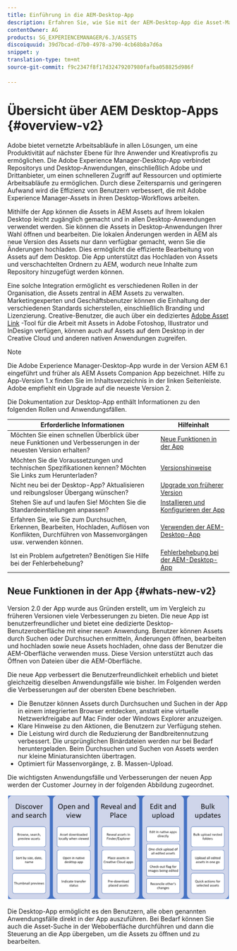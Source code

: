 ```yaml
---
title: Einführung in die AEM-Desktop-App
description: Erfahren Sie, wie Sie mit der AEM-Desktop-App die Asset-Management-Arbeitsabläufe für kreative Benutzer optimieren können, wenn Sie AEM Assets direkt von ihrem Desktop aus verwenden.
contentOwner: AG
products: SG_EXPERIENCEMANAGER/6.3/ASSETS
discoiquuid: 39d7bcad-d7b0-4978-a790-4cb68b8a7d6a
snippet: y
translation-type: tm+mt
source-git-commit: f9c2347f8f17d32479207980fafba058825d986f

---
```



# Übersicht über AEM Desktop-Apps {#overview-v2}

Adobe bietet vernetzte Arbeitsabläufe in allen Lösungen, um eine Produktivität auf nächster Ebene für Ihre Anwender und Kreativprofis zu ermöglichen. Die Adobe Experience Manager-Desktop-App verbindet Repositorys und Desktop-Anwendungen, einschließlich Adobe und Drittanbieter, um einen schnelleren Zugriff auf Ressourcen und optimierte Arbeitsabläufe zu ermöglichen. Durch diese Zeitersparnis und geringeren Aufwand wird die Effizienz von Benutzern verbessert, die mit Adobe Experience Manager-Assets in ihren Desktop-Workflows arbeiten.

Mithilfe der App können die Assets in AEM Assets auf Ihrem lokalen Desktop leicht zugänglich gemacht und in allen Desktop-Anwendungen verwendet werden. Sie können die Assets in Desktop-Anwendungen Ihrer Wahl öffnen und bearbeiten. Die lokalen Änderungen werden in AEM als neue Version des Assets nur dann verfügbar gemacht, wenn Sie die Änderungen hochladen. Dies ermöglicht die effiziente Bearbeitung von Assets auf dem Desktop. Die App unterstützt das Hochladen von Assets und verschachtelten Ordnern zu AEM, wodurch neue Inhalte zum Repository hinzugefügt werden können.

Eine solche Integration ermöglicht es verschiedenen Rollen in der Organisation, die Assets zentral in AEM Assets zu verwalten. Marketingexperten und Geschäftsbenutzer können die Einhaltung der verschiedenen Standards sicherstellen, einschließlich Branding und Lizenzierung. Creative-Benutzer, die auch über ein dediziertes [Adobe Asset Link](https://www.adobe.com/marketing/experience-manager-assets/adobe-asset-link.html) -Tool für die Arbeit mit Assets in Adobe Fotoshop, Illustrator und InDesign verfügen, können auch auf Assets auf dem Desktop in der Creative Cloud und anderen nativen Anwendungen zugreifen.

>[!NOTE]
>
>Die Adobe Experience Manager-Desktop-App wurde in der Version AEM 6.1 eingeführt und früher als AEM Assets Companion App bezeichnet. Hilfe zu App-Version 1.x finden Sie im Inhaltsverzeichnis in der linken Seitenleiste. Adobe empfiehlt ein Upgrade auf die neueste Version 2.

Die Dokumentation zur Desktop-App enthält Informationen zu den folgenden Rollen und Anwendungsfällen.

| Erforderliche Informationen | Hilfeinhalt |
|-------------------------------------------------------------------------------------------------------|------------------------------------------------------------|
| Möchten Sie einen schnellen Überblick über neue Funktionen und Verbesserungen in der neuesten Version erhalten? | [Neue Funktionen in der App](#whats-new-v2) |
| Möchten Sie die Voraussetzungen und technischen Spezifikationen kennen? Möchten Sie Links zum Herunterladen? | [Versionshinweise](release-notes.md) |
| Nicht neu bei der Desktop-App? Aktualisieren und reibungsloser Übergang wünschen? | [Upgrade von früherer Version](install-upgrade.md#upgrade-from-previous-version) |
| Stehen Sie auf und laufen Sie! Möchten Sie die Standardeinstellungen anpassen? | [Installieren und Konfigurieren der App](install-upgrade.md) |
| Erfahren Sie, wie Sie zum Durchsuchen, Erkennen, Bearbeiten, Hochladen, Auflösen von Konflikten, Durchführen von Massenvorgängen usw. verwenden können. | [Verwenden der AEM-Desktop-App](using.md) |
| Ist ein Problem aufgetreten? Benötigen Sie Hilfe bei der Fehlerbehebung? | [Fehlerbehebung bei der AEM-Desktop-App](troubleshoot.md) |

## Neue Funktionen in der App {#whats-new-v2}

Version 2.0 der App wurde aus Gründen erstellt, um im Vergleich zu früheren Versionen viele Verbesserungen zu bieten. Die neue App ist benutzerfreundlicher und bietet eine dedizierte Desktop-Benutzeroberfläche mit einer neuen Anwendung. Benutzer können Assets durch Suchen oder Durchsuchen ermitteln, Änderungen öffnen, bearbeiten und hochladen sowie neue Assets hochladen, ohne dass der Benutzer die AEM-Oberfläche verwenden muss. Diese Version unterstützt auch das Öffnen von Dateien über die AEM-Oberfläche.

Die neue App verbessert die Benutzerfreundlichkeit erheblich und bietet gleichzeitig dieselben Anwendungsfälle wie bisher. Im Folgenden werden die Verbesserungen auf der obersten Ebene beschrieben.

* Die Benutzer können Assets durch Durchsuchen und Suchen in der App in einem integrierten Browser entdecken, anstatt eine virtuelle Netzwerkfreigabe auf Mac Finder oder Windows Explorer anzuzeigen.
* Klare Hinweise zu den Aktionen, die Benutzern zur Verfügung stehen.
* Die Leistung wird durch die Reduzierung der Bandbreitennutzung verbessert. Die ursprünglichen Binärdateien werden nur bei Bedarf heruntergeladen. Beim Durchsuchen und Suchen von Assets werden nur kleine Miniaturansichten übertragen.
* Optimiert für Massenvorgänge, z. B. Massen-Upload.

Die wichtigsten Anwendungsfälle und Verbesserungen der neuen App werden der Customer Journey in der folgenden Abbildung zugeordnet.

![Neue Funktionen in der AEM-Desktop-App](assets/aem_desktop_app_usecases_v2.png)

Die Desktop-App ermöglicht es den Benutzern, alle oben genannten Anwendungsfälle direkt in der App auszuführen. Bei Bedarf können Sie auch die Asset-Suche in der Weboberfläche durchführen und dann die Steuerung an die App übergeben, um die Assets zu öffnen und zu bearbeiten.
